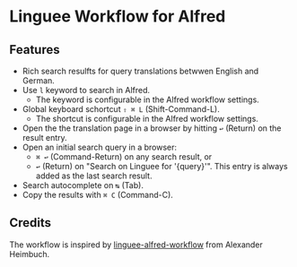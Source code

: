 # Linguee Workflow for Alfred

## Features

* Rich search resulfts for query translations betwwen English and German.
* Use `l` keyword to search in Alfred.
  * The keyword is configurable in the Alfred workflow settings.
* Global keyboard schortcut `⇧ ⌘ L` (Shift-Command-L).
  * The shortcut is configurable in the Alfred workflow settings.
* Open the the translation page in a browser by hitting `↩` (Return) on the result entry.
* Open an initial search query in a browser:
  * `⌘ ↩` (Command-Return) on any search result, or
  * `↩` (Return) on "Search on Linguee for '{query}'". This entry is always added as the last search result.
* Search autocomplete on `↹` (Tab).
* Copy the results with `⌘ C` (Command-C).

## Credits

The workflow is inspired by [linguee-alfred-workflow](https://github.com/alexander-heimbuch/linguee-alfred-workflow) from Alexander Heimbuch.
